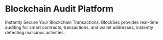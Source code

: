 # Blockchain Audit Platform
Instantly Secure Your Blockchain Transactions.
BlockSec provides real-time auditing for smart contracts, transactions, and wallet addresses, instantly detecting malicious activities.
